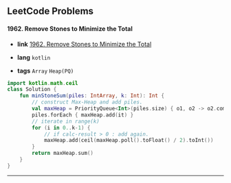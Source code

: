 ## LeetCode Problems



#### 1962. Remove Stones to Minimize the Total

- **link**  [1962. Remove Stones to Minimize the Total](https://leetcode.com/problems/remove-stones-to-minimize-the-total/)

- **lang**  `kotlin` 
- **tags**  `Array` `Heap(PQ)` 

```kotlin
import kotlin.math.ceil
class Solution {
    fun minStoneSum(piles: IntArray, k: Int): Int {
        // construct Max-Heap and add piles.
        val maxHeap = PriorityQueue<Int>(piles.size) { o1, o2 -> o2.compareTo(o1) }
        piles.forEach { maxHeap.add(it) }
        // iterate in range(k)
        for (i in 0..k-1) {
            // if calc-result > 0 : add again.
            maxHeap.add(ceil(maxHeap.poll().toFloat() / 2).toInt())
        }
        return maxHeap.sum()
    }
}
```

---


